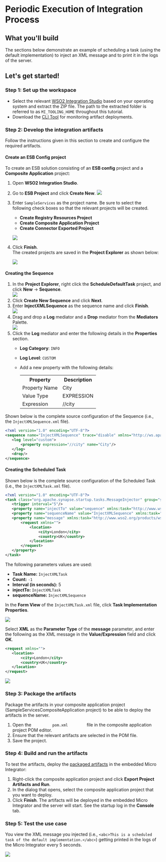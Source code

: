 # Periodic Execution of Integration Process

## What you'll build

The sections below demonstrate an example of scheduling a task (using the default implementation) to inject an XML message and to print it in the logs of the server.

## Let's get started!

### Step 1: Set up the workspace

-  Select the relevant [WSO2 Integration Studio](https://wso2.com/integration/tooling/) based on your operating system and extract the ZIP file.  The path to the extracted folder is referred to as `MI_TOOLING_HOME` throughout this tutorial.
-  Download the [CLI Tool](https://wso2.com/integration/micro-integrator/install/) for monitoring artifact deployments.

### Step 2: Develop the integration artifacts

Follow the instructions given in this section to create and configure the required artifacts.

#### Create an ESB Config project

To create an ESB solution consisting of an **ESB config** project and a **Composite Application** project:

1.  Open **WSO2 Integration Studio**.
2.  Go to **ESB Project** and click **Create New**.
    ![](../../assets/img/tutorials/119132413/119132414.png)

3.  Enter `SampleServices` as the project name. Be sure to select the following check boxes so that the relevant
    projects will be created.
    -   **Create Registry Resources Project**
    -   **Create Composite Application Project**
    -   **Create Connector Exported Project**

    ![](../../assets/img/tutorials/119132413/esb-solution-dialog.png)

4.  Click **Finish**.  
    The created projects are saved in the **Project Explorer** as shown below:

    ![](../../assets/img/tutorials/119132413/project-explorer-simple-service.png)

#### Creating the Sequence

1.  In the **Project Explorer**, right click the **ScheduleDefaultTask** project, and click **New** → **Sequence**.  
    ![](../../assets/img/tutorials/scheduled-tasks/119130430/119130439.png)
2.  Click **Create New Sequence** and click **Next**.
3.  Enter **InjectXMLSequence** as the sequence name and click **Finish**.  
    ![](../../assets/img/tutorials/scheduled-tasks/119130430/119130438.png)  
4.  Drag and drop a **Log** mediator and a **Drop** mediator from the **Mediators** Palette.  
    ![](../../assets/img/tutorials/scheduled-tasks/119130430/119130437.png) 
5.  Click the **Log** mediator and enter the following details in the **Properties** section.  
    -  **Log Category**: `INFO`
    -  **Log Level**: `CUSTOM`
    - Add a new property with the following details:
      
      <table>
         <tr>
            <th>Property</th>
            <th>Description</th>
         </tr>
         <tr>
            <td>Property Name</td>
            <td>City</td>
         </tr> 
         <tr>
            <td>Value Type</td>
            <td>EXPRESSION</td>
         </tr> 
         <tr>
            <td>Expression</td>
            <td>//city</td>
         </tr> 
      </table>
    
Shown below is the complete source configuration of the Sequence (i.e., the `InjectXMLSequence.xml` file).

```xml
<?xml version="1.0" encoding="UTF-8"?>
<sequence name="InjectXMLSequence" trace="disable" xmlns="http://ws.apache.org/ns/synapse">
   <log level="custom">
       <property expression="//city" name="City"/>
   </log>
   <drop/>
</sequence>
```
#### Creating the Scheduled Task

Shown below is the complete source configuration of the Scheduled Task (i.e., the `InjectXMLTask.xml` file).

```xml
<?xml version="1.0" encoding="UTF-8"?>
<task class="org.apache.synapse.startup.tasks.MessageInjector" group="synapse.simple.quartz" name="InjectXMLTask" xmlns="http://ws.apache.org/ns/synapse">
   <trigger interval="5"/>
   <property name="injectTo" value="sequence" xmlns:task="http://www.wso2.org/products/wso2commons/tasks"/>
   <property name="sequenceName" value="InjectXMLSequence" xmlns:task="http://www.wso2.org/products/wso2commons/tasks"/>
   <property name="message" xmlns:task="http://www.wso2.org/products/wso2commons/tasks">
       <request xmlns="">
           <location>
               <city>London</city>
               <country>UK</country>
           </location>
       </request>
   </property>
</task>
``` 
The following parameters values are used:

-   **Task Name:** `InjectXMLTask`
-   **Count:** `-1`
-   **Interval (in seconds):** 5
-   **injectTo:** `InjectXMLTask`
-   **sequenceName:** `InjectXMLSequence`

In the **Form View** of the `InjectXMLTask.xml` file, click **Task Implementation Properties**.  
    
![](../../assets/img/tutorials/scheduled-tasks/119130430/119130433.png)

Select **XML** as the **Parameter Type** of the **message** parameter, and enter the following as the XML message in the **Value/Expression** field and click **OK**. 

```xml
<request xmlns="">
   <location>
       <city>London</city>
       <country>UK</country>
   </location>
</request>
``` 

![](../../assets/img/tutorials/scheduled-tasks/119130430/119130451.png)

### Step 3: Package the artifacts

Package the artifacts in your composite application project (SampleServicesCompositeApplication project) to be able to deploy the artifacts in the server.

1.  Open the `          pom.xml         ` file in the composite application project POM editor.
2.  Ensure that the relevant artifacts are selected in the POM file.
3.  Save the project.

### Step 4: Build and run the artifacts

To test the artifacts, deploy the [packaged artifacts](#step-3-package-the-artifacts) in the embedded Micro Integrator:

1.  Right-click the composite application project and click **Export Project Artifacts and Run**.
2.  In the dialog that opens, select the composite application project that you want to deploy.  
4.  Click **Finish**. The artifacts will be deployed in the embedded Micro Integrator and the server will start. See the startup log in the **Console** tab.

### Step 5: Test the use case

You view the XML message you injected (i.e., `<abc>This is a scheduled task of the default implementation.</abc>`) getting printed in the logs of the Micro Integrator every 5 seconds.

![](../../assets/img/tutorials/scheduled-tasks/119130430/119130443.png)